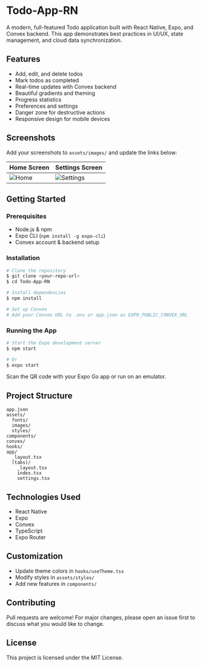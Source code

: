 # Todo-App-RN

A modern, full-featured Todo application built with React Native, Expo, and Convex backend. This app demonstrates best practices in UI/UX, state management, and cloud data synchronization.

## Features

- Add, edit, and delete todos
- Mark todos as completed
- Real-time updates with Convex backend
- Beautiful gradients and theming
- Progress statistics
- Preferences and settings
- Danger zone for destructive actions
- Responsive design for mobile devices

## Screenshots

Add your screenshots to `assets/images/` and update the links below:

| Home Screen | Settings Screen |
|-------------|----------------|
| ![Home](assets/images/HomePage.png) | ![Settings](assets/images/settingsPage.png) |

## Getting Started

### Prerequisites
- Node.js & npm
- Expo CLI (`npm install -g expo-cli`)
- Convex account & backend setup

### Installation

```bash
# Clone the repository
$ git clone <your-repo-url>
$ cd Todo-App-RN

# Install dependencies
$ npm install

# Set up Convex
# Add your Convex URL to .env or app.json as EXPO_PUBLIC_CONVEX_URL
```

### Running the App

```bash
# Start the Expo development server
$ npm start

# Or
$ expo start
```

Scan the QR code with your Expo Go app or run on an emulator.

## Project Structure

```
app.json
assets/
  fonts/
  images/
  styles/
components/
convex/
hooks/
app/
  _layout.tsx
  (tabs)/
    _layout.tsx
    index.tsx
    settings.tsx
```

## Technologies Used
- React Native
- Expo
- Convex
- TypeScript
- Expo Router

## Customization
- Update theme colors in `hooks/useTheme.tsx`
- Modify styles in `assets/styles/`
- Add new features in `components/`

## Contributing

Pull requests are welcome! For major changes, please open an issue first to discuss what you would like to change.

## License

This project is licensed under the MIT License.
